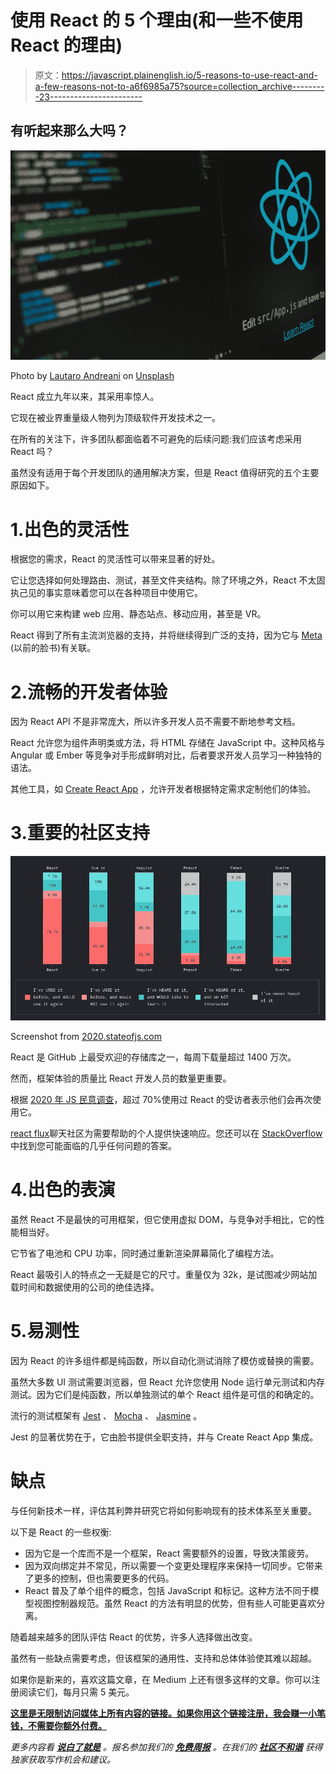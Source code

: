 # 使用 React 的 5 个理由(和一些不使用 React 的理由)

> 原文：<https://javascript.plainenglish.io/5-reasons-to-use-react-and-a-few-reasons-not-to-a6f6985a75?source=collection_archive---------23----------------------->

## 有听起来那么大吗？

![](img/f7f53d6bdd9bea89d650d71dedcb1b89.png)

Photo by [Lautaro Andreani](https://unsplash.com/@lautaroandreani?utm_source=medium&utm_medium=referral) on [Unsplash](https://unsplash.com?utm_source=medium&utm_medium=referral)

React 成立九年以来，其采用率惊人。

它现在被业界重量级人物列为顶级软件开发技术之一。

在所有的关注下，许多团队都面临着不可避免的后续问题:我们应该考虑采用 React 吗？

虽然没有适用于每个开发团队的通用解决方案，但是 React 值得研究的五个主要原因如下。

# 1.出色的灵活性

根据您的需求，React 的灵活性可以带来显著的好处。

它让您选择如何处理路由、测试，甚至文件夹结构。除了环境之外，React 不太固执己见的事实意味着您可以在各种项目中使用它。

你可以用它来构建 web 应用、静态站点、移动应用，甚至是 VR。

React 得到了所有主流浏览器的支持，并将继续得到广泛的支持，因为它与 [Meta](https://about.facebook.com/meta/) (以前的脸书)有关联。

# 2.流畅的开发者体验

因为 React API 不是非常庞大，所以许多开发人员不需要不断地参考文档。

React 允许您为组件声明类或方法，将 HTML 存储在 JavaScript 中。这种风格与 Angular 或 Ember 等竞争对手形成鲜明对比，后者要求开发人员学习一种独特的语法。

其他工具，如 [Create React App](https://github.com/facebook/create-react-app) ，允许开发者根据特定需求定制他们的体验。

# 3.重要的社区支持

![](img/494793c00675b5243b3a17c302bf9145.png)

Screenshot from [2020.stateofjs.com](http://2020.stateofjs.com)

React 是 GitHub 上最受欢迎的存储库之一，每周下载量超过 1400 万次。

然而，框架体验的质量比 React 开发人员的数量更重要。

根据 [2020 年 JS 民意调查](http://2020.stateofjs.com)，超过 70%使用过 React 的受访者表示他们会再次使用它。

[react flux](https://www.reactiflux.com/)聊天社区为需要帮助的个人提供快速响应。您还可以在 [StackOverflow](http://stackoverflow.com) 中找到您可能面临的几乎任何问题的答案。

# 4.出色的表演

虽然 React 不是最快的可用框架，但它使用虚拟 DOM，与竞争对手相比，它的性能相当好。

它节省了电池和 CPU 功率，同时通过重新渲染屏幕简化了编程方法。

React 最吸引人的特点之一无疑是它的尺寸。重量仅为 32k，是试图减少网站加载时间和数据使用的公司的绝佳选择。

# 5.易测性

因为 React 的许多组件都是纯函数，所以自动化测试消除了模仿或替换的需要。

虽然大多数 UI 测试需要浏览器，但 React 允许您使用 Node 运行单元测试和内存测试。因为它们是纯函数，所以单独测试的单个 React 组件是可信的和确定的。

流行的测试框架有 [Jest](https://jestjs.io/docs/en/tutorial-react) 、 [Mocha](https://mochajs.org/) 、 [Jasmine](https://github.com/tommyh/jasmine-react) 。

Jest 的显著优势在于，它由脸书提供全职支持，并与 Create React App 集成。

# 缺点

与任何新技术一样，评估其利弊并研究它将如何影响现有的技术体系至关重要。

以下是 React 的一些权衡:

*   因为它是一个库而不是一个框架，React 需要额外的设置，导致决策疲劳。
*   因为双向绑定并不常见，所以需要一个变更处理程序来保持一切同步。它带来了更多的控制，但也需要更多的代码。
*   React 普及了单个组件的概念，包括 JavaScript 和标记。这种方法不同于模型视图控制器规范。虽然 React 的方法有明显的优势，但有些人可能更喜欢分离。

随着越来越多的团队评估 React 的优势，许多人选择做出改变。

虽然有一些缺点需要考虑，但该框架的通用性、支持和总体体验使其难以超越。

如果你是新来的，喜欢这篇文章，在 Medium 上还有很多这样的文章。你可以注册阅读它们，每月只需 5 美元。

[**这里是无限制访问媒体上所有内容的链接。如果你用这个链接注册，我会赚一小笔钱，不需要你额外付费。**](https://arpitfalcon.medium.com/membership)

*更多内容看* [***说白了就是***](http://plainenglish.io/) *。报名参加我们的* [***免费周报***](http://newsletter.plainenglish.io/) *。在我们的* [***社区不和谐***](https://discord.gg/GtDtUAvyhW) *获得独家获取写作机会和建议。*